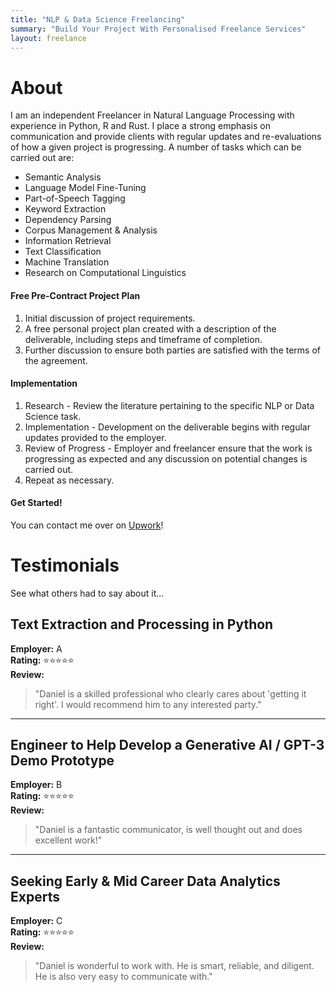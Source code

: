 ```yaml
---
title: "NLP & Data Science Freelancing"
summary: "Build Your Project With Personalised Freelance Services"
layout: freelance
---
```

# About
I am an independent Freelancer in Natural Language Processing with experience in Python, R and Rust. I place a strong emphasis on communication and provide clients with regular updates and re-evaluations of how a given project is progressing. 
A number of tasks which can be carried out are:
* Semantic Analysis
* Language Model Fine-Tuning
* Part-of-Speech Tagging
* Keyword Extraction
* Dependency Parsing
* Corpus Management & Analysis
* Information Retrieval
* Text Classification
* Machine Translation
* Research on Computational Linguistics

#### Free Pre-Contract Project Plan
1. Initial discussion of project requirements.
2. A free personal project plan created with a description of the deliverable, including steps and timeframe of completion.
3. Further discussion to ensure both parties are satisfied with the terms of the agreement.

#### Implementation
1. Research - Review the literature pertaining to the specific NLP or Data Science task.
2. Implementation - Development on the deliverable begins with regular updates provided to the employer.
3. Review of Progress - Employer and freelancer ensure that the work is progressing as expected and any discussion on potential changes is carried out.
4. Repeat as necessary.

#### Get Started!
You can contact me over on <a href="https://www.upwork.com/freelancers/~010674dcba62acc407" target="_blank">Upwork</a>!

# Testimonials
See what others had to say about it...

## Text Extraction and Processing in Python
**Employer:** A  
**Rating:** ⭐⭐⭐⭐⭐  
**Review:**  
> "Daniel is a skilled professional who clearly cares about 'getting it right'. I would recommend him to any interested party."

---

## Engineer to Help Develop a Generative AI / GPT-3 Demo Prototype
**Employer:** B  
**Rating:** ⭐⭐⭐⭐⭐  
**Review:**  
> "Daniel is a fantastic communicator, is well thought out and does excellent work!"

---

## Seeking Early & Mid Career Data Analytics Experts
**Employer:** C  
**Rating:** ⭐⭐⭐⭐⭐  
**Review:**  
> "Daniel is wonderful to work with. He is smart, reliable, and diligent. He is also very easy to communicate with."
